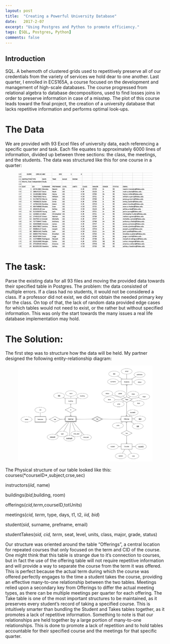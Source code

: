 ```yaml
---
layout: post
title:  "Creating a Powerful University Database"
date:   2017-2-07
excerpt: "Using Postgres and Python to promote efficiency."
tags: [SQL, Postgres, Python]
comments: false
---
```


## Introduction

SQL. A behemoth of clustered grids used to repetitively preserve all of our credentials from the variety of services we hold dear to one another. Last quarter, I enrolled in ECS165A, a course focused on the development and management of high-scale databases. The course progressed from relational algebra to database decompositions, used to find losses joins in order to preserve information in case of a misstep. The plot of this course leads toward the final project, the creation of a university database that lacks repetitive information and performs optimal look-ups.

# The Data

We are provided with 93 Excel files of university data, each referencing a specific quarter and task. Each file equates to approximately 6000 lines of information, divided up between three sections: the class, the meetings, and the students. The data was structured like this for one course in a quarter:
<figure>
    <img src="../assets/img/course.png">
</figure>

# The task: 

Parse the existing data for all 93 files and moving the provided data towards their specified table in Postgres. The problem: the data consisted of multiple errors. If a class had no students, it would not be considered a class. If a professor did not exist, we did not obtain the needed primary key for the class. On top of that, the lack of random data provided edge cases for which tables would not need to exist, or the rather but without specified information. This was only the start towards the many issues a real life database implementation may hold.

# The Solution:

The first step was to structure how the data will be held. My partner designed the following entity-relationship diagram:
<figure>
    <img src="../assets/img/erdplus-diagram.png">
</figure>
The Physical structure of our table looked like this:
courses(*courseID*,subject,crse,sec)

instructors(*iid*, name)

buildings(*bid*,building, room)

offerings(*cid,term*,courseID,totUnits)

meetings(*cid, term*, type, days, t1, t2, *iid, bid*)

student(*sid*, surname, prefname, email)

studentTakes(*sid, cid, term*, seat, level, units, class, major, grade, status)


Our structure was oriented around the table “Offerings”, a central location for repeated courses that only focused on the term and CID of the course. One might think that this table is strange due to it’s connection to courses, but in fact the use of the offering table will not require repetitive information and will provide a way to separate the course from the term it was offered. This is perfect because the actual term during which the course was offered perfectly engages to the time a student takes the course, providing an effective many-to-one relationship between the two tables. Meetings relied upon a secondary key from Offerings to differ the actual meeting types, as there can be multiple meetings per quarter for each offering. The Take table is one of the most important structures to be maintained, as it preserves every student’s record of taking a specified course. This is intuitively smarter than bundling the Student and Takes tables together, as it promotes a lack of repetitive information. Something to note is that our relationships are held together by a large portion of many-to-one relationships. This is done to promote a lack of repetition and to hold tables accountable for their specified course and the meetings for that specific quarter. 



